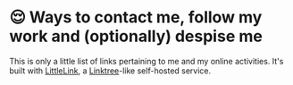 # 😌 Ways to contact me, follow my work and (optionally) despise me

This is only a little list of links pertaining to me and my online activities. It's built with [LittleLink](https://github.com/sethcottle/littlelink), a [Linktree](https://linktr.ee)-like self-hosted service.
